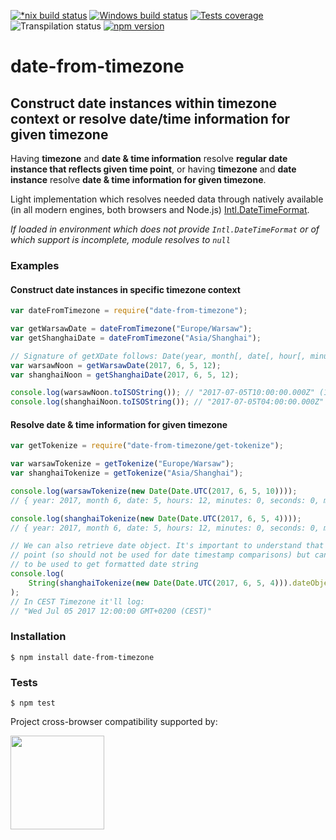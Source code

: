 [![*nix build status][nix-build-image]][nix-build-url]
[![Windows build status][win-build-image]][win-build-url]
[![Tests coverage][cov-image]][cov-url]
![Transpilation status][transpilation-image]
[![npm version][npm-image]][npm-url]

# date-from-timezone

## Construct date instances within timezone context or resolve date/time information for given timezone

Having **timezone** and **date & time information** resolve **regular date instance that reflects given time point**, or
having **timezone** and **date instance** resolve **date & time information for given timezone**.

Light implementation which resolves needed data through natively available (in all modern engines, both browsers and Node.js) [Intl.DateTimeFormat](http://www.ecma-international.org/ecma-402/1.0/#sec-12.1).

_If loaded in environment which does not provide `Intl.DateTimeFormat` or of which support is incomplete, module resolves to `null`_

### Examples

#### Construct date instances in specific timezone context

```javascript
var dateFromTimezone = require("date-from-timezone");

var getWarsawDate = dateFromTimezone("Europe/Warsaw");
var getShanghaiDate = dateFromTimezone("Asia/Shanghai");

// Signature of getXDate follows: Date(year, month[, date[, hour[, minutes[, seconds[, milliseconds]]]]])
var warsawNoon = getWarsawDate(2017, 6, 5, 12);
var shanghaiNoon = getShanghaiDate(2017, 6, 5, 12);

console.log(warsawNoon.toISOString()); // "2017-07-05T10:00:00.000Z" (12PM in Warsaw was at 10AM UTC)
console.log(shanghaiNoon.toISOString()); // "2017-07-05T04:00:00.000Z" (12PM in Shanghai was at 4AM UTC)
```

#### Resolve date & time information for given timezone

```javascript
var getTokenize = require("date-from-timezone/get-tokenize");

var warsawTokenize = getTokenize("Europe/Warsaw");
var shanghaiTokenize = getTokenize("Asia/Shanghai");

console.log(warsawTokenize(new Date(Date.UTC(2017, 6, 5, 10))));
// { year: 2017, month 6, date: 5, hours: 12, minutes: 0, seconds: 0, milliseconds: 0 }

console.log(shanghaiTokenize(new Date(Date.UTC(2017, 6, 5, 4))));
// { year: 2017, month 6, date: 5, hours: 12, minutes: 0, seconds: 0, milliseconds: 0 }

// We can also retrieve date object. It's important to understand that it won't reflect given time
// point (so should not be used for date timestamp comparisons) but can be used as interim value
// to be used to get formatted date string
console.log(
	String(shanghaiTokenize(new Date(Date.UTC(2017, 6, 5, 4))).dateObject)
);
// In CEST Timezone it'll log:
// "Wed Jul 05 2017 12:00:00 GMT+0200 (CEST)"
```

### Installation

    $ npm install date-from-timezone

### Tests

    $ npm test

Project cross-browser compatibility supported by:

<a href="https://browserstack.com"><img src="https://bstacksupport.zendesk.com/attachments/token/Pj5uf2x5GU9BvWErqAr51Jh2R/?name=browserstack-logo-600x315.png" height="150" /></a>

[nix-build-image]: https://semaphoreci.com/api/v1/medikoo-org/date-from-timezone/branches/master/shields_badge.svg
[nix-build-url]: https://semaphoreci.com/medikoo-org/date-from-timezone
[win-build-image]: https://ci.appveyor.com/api/projects/status/9mtwigtdxo1fki8x?svg=true
[win-build-url]: https://ci.appveyor.com/api/project/medikoo/date-from-timezone
[cov-image]: https://img.shields.io/codecov/c/github/medikoo/date-from-timezone.svg
[cov-url]: https://codecov.io/gh/medikoo/date-from-timezone
[transpilation-image]: https://img.shields.io/badge/transpilation-free-brightgreen.svg
[npm-image]: https://img.shields.io/npm/v/date-from-timezone.svg
[npm-url]: https://www.npmjs.com/package/date-from-timezone
